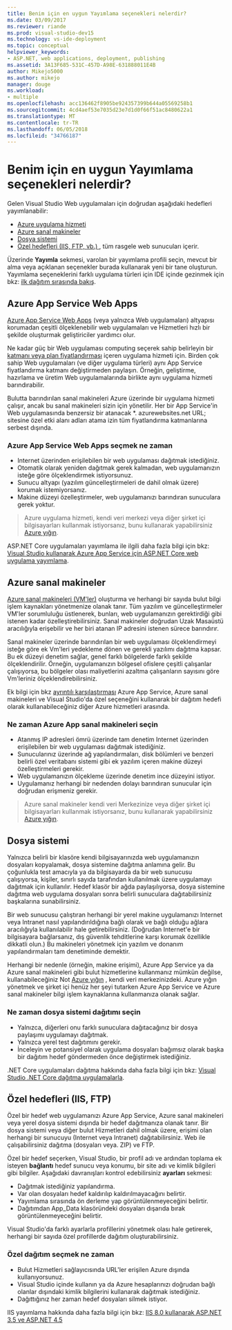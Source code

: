 ```yaml
---
title: Benim için en uygun Yayımlama seçenekleri nelerdir?
ms.date: 03/09/2017
ms.reviewer: riande
ms.prod: visual-studio-dev15
ms.technology: vs-ide-deployment
ms.topic: conceptual
helpviewer_keywords:
- ASP.NET, web applications, deployment, publishing
ms.assetid: 3A13F685-531C-457D-A98E-631888011E4B
author: Mikejo5000
ms.author: mikejo
manager: douge
ms.workload:
- multiple
ms.openlocfilehash: acc136462f8905be924357399b644a05569258b1
ms.sourcegitcommit: 4cd4aef53e7035d23e7d1d0f66f51ac8480622a1
ms.translationtype: MT
ms.contentlocale: tr-TR
ms.lasthandoff: 06/05/2018
ms.locfileid: "34766187"
---
```

# Benim için en uygun Yayımlama seçenekleri nelerdir?

Gelen Visual Studio Web uygulamaları için doğrudan aşağıdaki hedefleri yayımlanabilir:

- [Azure uygulama hizmeti](#azure-app-service)
- [Azure sanal makineler](#azure-virtual-machines)
- [Dosya sistemi](#file-system)
- [Özel hedefleri (IIS, FTP, vb.) ](#custom-targets), tüm rasgele web sunucuları içerir.

Üzerinde **Yayımla** sekmesi, varolan bir yayımlama profili seçin, mevcut bir alma veya açıklanan seçenekler burada kullanarak yeni bir tane oluşturun. Yayımlama seçeneklerini farklı uygulama türleri için IDE içinde gezinmek için bkz: [ilk dağıtım sırasında bakış](../../deployment/deploying-applications-services-and-components.md).

## Azure App Service Web Apps

[Azure App Service Web Apps](/azure/app-service/app-service-web-overview) (veya yalnızca Web uygulamaları) altyapısı korumadan çeşitli ölçeklenebilir web uygulamaları ve Hizmetleri hızlı bir şekilde oluşturmak geliştiriciler yardımcı olur.

Ne kadar güç bir Web uygulaması computing seçerek sahip belirleyin bir [katmanı veya plan fiyatlandırması](/azure/app-service/azure-web-sites-web-hosting-plans-in-depth-overview) içeren uygulama hizmeti için. Birden çok sahip Web uygulamaları (ve diğer uygulama türleri) aynı App Service fiyatlandırma katmanı değiştirmeden paylaşın. Örneğin, geliştirme, hazırlama ve üretim Web uygulamalarında birlikte aynı uygulama hizmeti barındırabilir.

Bulutta barındırılan sanal makineleri Azure üzerinde bir uygulama hizmeti çalışır, ancak bu sanal makineleri sizin için yönetilir. Her bir App Service'in Web uygulamasında benzersiz bir atanacak \*. azurewebsites.net URL; sitesine özel etki alanı adları atama izin tüm fiyatlandırma katmanlarına serbest dışında.

### Azure App Service Web Apps seçmek ne zaman

- Internet üzerinden erişilebilen bir web uygulaması dağıtmak istediğiniz.
- Otomatik olarak yeniden dağıtmak gerek kalmadan, web uygulamanızın isteğe göre ölçeklendirmek istiyorsunuz.
- Sunucu altyapı (yazılım güncelleştirmeleri de dahil olmak üzere) korumak istemiyorsanız.
- Makine düzeyi özelleştirmeler, web uygulamanızı barındıran sunuculara gerek yoktur.

> Azure uygulama hizmeti, kendi veri merkezi veya diğer şirket içi bilgisayarları kullanmak istiyorsanız, bunu kullanarak yapabilirsiniz [Azure yığın](https://azure.microsoft.com/overview/azure-stack/).

ASP.NET Core uygulamaları yayımlama ile ilgili daha fazla bilgi için bkz: [Visual Studio kullanarak Azure App Service için ASP.NET Core web uygulama yayımlama](/aspnet/core/tutorials/publish-to-azure-webapp-using-vs).

## Azure sanal makineler

[Azure sanal makineleri (VM'ler)](https://azure.microsoft.com/documentation/services/virtual-machines/) oluşturma ve herhangi bir sayıda bulut bilgi işlem kaynakları yönetmenize olanak tanır. Tüm yazılım ve güncelleştirmeler VM'ler sorumluluğu üstlenerek, bunları, web uygulamanızın gerektirdiği gibi istenen kadar özelleştirebilirsiniz. Sanal makineler doğrudan Uzak Masaüstü aracılığıyla erişebilir ve her biri atanan IP adresini istenen sürece barındırır.

Sanal makineler üzerinde barındırılan bir web uygulaması ölçeklendirmeyi isteğe göre ek Vm'leri yedekleme dönen ve gerekli yazılımı dağıtma kapsar. Bu ek düzeyi denetim sağlar, genel farklı bölgelerde farklı şekilde ölçeklendirilir. Örneğin, uygulamanızın bölgesel ofislere çeşitli çalışanlar çalışıyorsa, bu bölgeler olası maliyetlerini azaltma çalışanların sayısını göre Vm'leriniz ölçeklendirebilirsiniz.

Ek bilgi için bkz [ayrıntılı karşılaştırması](https://azure.microsoft.com/documentation/articles/choose-web-site-cloud-service-vm/) Azure App Service, Azure sanal makineleri ve Visual Studio'da özel seçeneğini kullanarak bir dağıtım hedefi olarak kullanabileceğiniz diğer Azure hizmetleri arasında.

### Ne zaman Azure App sanal makineleri seçin

- Atanmış IP adresleri ömrü üzerinde tam denetim Internet üzerinden erişilebilen bir web uygulaması dağıtmak istediğiniz.
- Sunucularınız üzerinde ağ yapılandırmaları, disk bölümleri ve benzeri belirli özel veritabanı sistemi gibi ek yazılım içeren makine düzeyi özelleştirmeleri gerekir.
- Web uygulamanızın ölçekleme üzerinde denetim ince düzeyini istiyor.
- Uygulamanız herhangi bir nedenden dolayı barındıran sunucular için doğrudan erişmeniz gerekir.

> Azure sanal makineler kendi veri Merkezinize veya diğer şirket içi bilgisayarları kullanmak istiyorsanız, bunu kullanarak yapabilirsiniz [Azure yığın](https://azure.microsoft.com/overview/azure-stack/).


## Dosya sistemi

Yalnızca belirli bir klasöre kendi bilgisayarınızda web uygulamanızın dosyaları kopyalamak, dosya sistemine dağıtma anlamına gelir. Bu çoğunlukla test amacıyla ya da bilgisayarda da bir web sunucusu çalışıyorsa, kişiler, sınırlı sayıda tarafından kullanılmak üzere uygulamayı dağıtmak için kullanılır. Hedef klasör bir ağda paylaşılıyorsa, dosya sistemine dağıtma web uygulama dosyaları sonra belirli sunuculara dağıtabilirsiniz başkalarına sunabilirsiniz.

Bir web sunucusu çalıştıran herhangi bir yerel makine uygulamanızı Internet veya Intranet nasıl yapılandırıldığına bağlı olarak ve bağlı olduğu ağlara aracılığıyla kullanılabilir hale getirebilirsiniz. (Doğrudan Internet'e bir bilgisayara bağlarsanız, dış güvenlik tehditlerine karşı korumak özellikle dikkatli olun.) Bu makineleri yönetmek için yazılım ve donanım yapılandırmaları tam denetiminde demektir.

Herhangi bir nedenle (örneğin, makine erişimi), Azure App Service ya da Azure sanal makineleri gibi bulut hizmetlerine kullanmanız mümkün değilse, kullanabileceğiniz Not [Azure yığın](https://azure.microsoft.com/overview/azure-stack/) , kendi veri merkezinizdeki. Azure yığın yönetmek ve şirket içi henüz her şeyi tutarken Azure App Service ve Azure sanal makineler bilgi işlem kaynaklarına kullanmanıza olanak sağlar.

### Ne zaman dosya sistemi dağıtımı seçin

- Yalnızca, diğerleri onu farklı sunuculara dağıtacağınız bir dosya paylaşımı uygulamayı dağıtmak.
- Yalnızca yerel test dağıtımını gerekir.
- İnceleyin ve potansiyel olarak uygulama dosyaları bağımsız olarak başka bir dağıtım hedef göndermeden önce değiştirmek istediğiniz.

.NET Core uygulamaları dağıtma hakkında daha fazla bilgi için bkz: [Visual Studio .NET Core dağıtma uygulamalarla](/dotnet/core/deploying/deploy-with-vs).

## Özel hedefleri (IIS, FTP)

Özel bir hedef web uygulamanızı Azure App Service, Azure sanal makineleri veya yerel dosya sistemi dışında bir hedef dağıtmanıza olanak tanır. Bir dosya sistemi veya diğer bulut Hizmetleri dahil olmak üzere, erişimi olan herhangi bir sunucuyu (Internet veya Intranet) dağıtabilirsiniz. Web ile çalışabilirsiniz dağıtma (dosyaları veya. ZIP) ve FTP.

Özel bir hedef seçerken, Visual Studio, bir profil adı ve ardından toplama ek isteyen **bağlantı** hedef sunucu veya konumu, bir site adı ve kimlik bilgileri gibi bilgiler. Aşağıdaki davranışları kontrol edebilirsiniz **ayarları** sekmesi:

- Dağıtmak istediğiniz yapılandırma.
- Var olan dosyaları hedef kaldırılıp kaldırılmayacağını belirtir.
- Yayımlama sırasında ön derleme yap görüntülenmeyeceğini belirtir.
- Dağıtımdan App_Data klasöründeki dosyaları dışarıda bırak görüntülenmeyeceğini belirtir.

Visual Studio'da farklı ayarlarla profillerini yönetmek olası hale getirerek, herhangi bir sayıda özel profillerde dağıtım oluşturabilirsiniz.

### Özel dağıtım seçmek ne zaman

- Bulut Hizmetleri sağlayıcısında URL'ler erişilen Azure dışında kullanıyorsunuz.
- Visual Studio içinde kullanın ya da Azure hesaplarınızı doğrudan bağlı olanlar dışındaki kimlik bilgilerini kullanarak dağıtmak istediğiniz.
- Dağıttığınız her zaman hedef dosyaları silmek istiyor.

IIS yayımlama hakkında daha fazla bilgi için bkz: [IIS 8.0 kullanarak ASP.NET 3.5 ve ASP.NET 4.5](/iis/get-started/whats-new-in-iis-8/iis-80-using-aspnet-35-and-aspnet-45)
